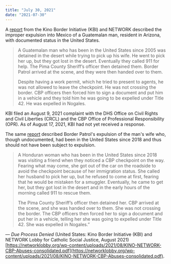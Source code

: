 ```yaml
---
title: "July 30, 2021"
date: "2021-07-30"
---
```


A [report](https://networklobby.org/wp-content/uploads/2021/08/KINO-NETWORK-CBP-Abuses-consolidated.pdf) from the Kino Border Initiative (KBI) and NETWORK described the improper expulsion into Mexico of a Guatemalan man, resident in Arizona, with documented status in the United States.

> A Guatemalan man who has been in the United States since 2005 was detained in the desert while trying to pick up his wife. He went to pick her up, but they got lost in the desert. Eventually they called 911 for help. The Pima County Sheriff’s officer then detained them. Border Patrol arrived at the scene, and they were then handed over to them.
> 
> Despite having a work permit, which he tried to present to agents, he was not allowed to leave the checkpoint. He was not crossing the border. CBP officers then forced him to sign a document and put him in a vehicle and they told him he was going to be expelled under Title 42. He was expelled in Nogales.

KBI filed an August 9, 2021 complaint with the DHS Office on Civil Rights and Civil Liberties (CRCL) and the CBP Office of Professional Responsibility (OPR). As of August 17, 2021, KBI had not yet received a response.

The same [report](https://networklobby.org/wp-content/uploads/2021/08/KINO-NETWORK-CBP-Abuses-consolidated.pdf) described Border Patrol's expulsion of the man's wife who, though undocumented, had been in the United States since 2018 and thus should not have been subject to expulsion.

> A Honduran woman who has been in the United States since 2018 was visiting a friend when they noticed a CBP checkpoint on the way. Fearing what may come, she got out of the car on the roadside to avoid the checkpoint because of her immigration status. She called her husband to pick her up, but he refused to come at first, fearing that he would be mistaken for a smuggler. Eventually, he came to get her, but they got lost in the desert and in the early hours of the morning called 911 to rescue them.
> 
> The Pima County Sheriff’s officer then detained her. CBP arrived at the scene, and she was handed over to them. She was not crossing the border. The CBP officers then forced her to sign a document and put her in a vehicle, telling her she was going to expelled under Title 42. She was expelled in Nogales.”

— _Due Process Denied_ (United States: Kino Border Initiative (KBI) and NETWORK Lobby for Catholic Social Justice, August 2021) [https://networklobby.org/wp-content/uploads/2021/08/KINO-NETWORK-CBP-Abuses-consolidated.pdf](https://networklobby.org/wp-content/uploads/2021/08/KINO-NETWORK-CBP-Abuses-consolidated.pdf).
